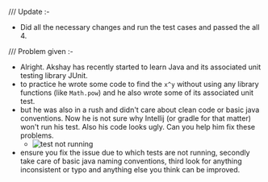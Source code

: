 /// Update :- 
- Did all the necessary changes and run the test cases and passed the all 4.


/// Problem given :- 
- Alright. Akshay has recently started to learn Java and its associated unit testing library JUnit. 
- to practice he wrote some code to find the `x^y` without using any library functions (like `Math.pow`) and he also wrote some of its associated unit test. 
- but he was also in a rush and didn't care about clean code or basic java conventions. Now he is not sure why Intellij (or gradle for that matter) won't run his test. Also his code looks ugly. Can you help him fix these problems. 
    - ![test not running](testsnotrunning.png)
- ensure you fix the issue due to which tests are not running, secondly take care of basic java naming conventions, third look for anything inconsistent or typo and anything else you think can be improved.
